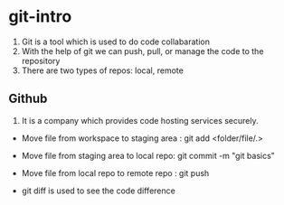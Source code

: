 # git-intro

1. Git is a tool which is used to do code collabaration
2. With the help of git we can push, pull, or manage the code to the repository
3. There are two types of repos: local, remote


## Github
1. It is a company which provides code hosting services securely.

- Move file from workspace to staging area : git add <folder/file/.>
- Move file from staging area to local repo: git commit -m "git basics"
- Move file from local repo to remote repo : git push

- git diff is used to see the code difference
